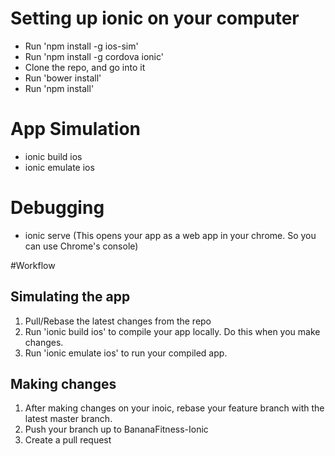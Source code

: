 # Setting up ionic on your computer
  - Run 'npm install -g ios-sim'
  - Run 'npm install -g cordova ionic'
  - Clone the repo, and go into it
  - Run 'bower install'
  - Run 'npm install'

# App Simulation
  - ionic build ios
  - ionic emulate ios

# Debugging
  - ionic serve (This opens your app as a web app in your chrome. So you can use Chrome's console)

#Workflow
## Simulating the app
  1. Pull/Rebase the latest changes from the repo
  3. Run 'ionic build ios' to compile your app locally. Do this when you make changes.
  4. Run 'ionic emulate ios' to run your compiled app.
  
## Making changes
  1. After making changes on your inoic, rebase your feature branch with the latest master branch.
  2. Push your branch up to BananaFitness-Ionic
  3. Create a pull request